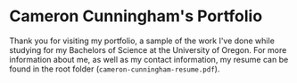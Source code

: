 # Cameron Cunningham's Portfolio

Thank you for visiting my portfolio, a sample of the work I've done while studying for my Bachelors of Science at the University of Oregon. For more information about me, as well as my contact information, my resume can be found in the root folder (`cameron-cunningham-resume.pdf`).

